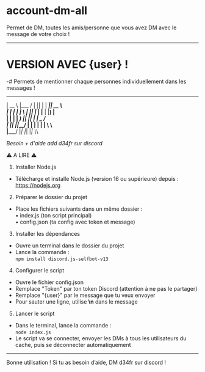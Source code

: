 # account-dm-all
Permet de DM, toutes les amis/personne que vous avez DM avec le message de votre choix ! 

---
# VERSION AVEC {user} !
-# Permets de mentionner chaque personnes individuellement dans les messages !

  _____   _____  _  _    ______  _____     
 |  __ \\ |___ / | || |  |  ____||  __ \\    
 | |  | |  |_ \\ | || |_ | |__   | |__) |   
 | |  | | ___) ||__   _||  __|  |  _  /    
 | |__| ||____/    | |  | |     | | \\ \\    
 |_____/           |_|  |_|     |_|  \\_\\   

*Besoin + d'aide add d34fr sur discord*

⚠️ A LIRE ⚠️

1) Installer Node.js  
- Télécharge et installe Node.js (version 16 ou supérieure) depuis : https://nodejs.org  

2) Préparer le dossier du projet  
- Place les fichiers suivants dans un même dossier :  
  • index.js (ton script principal)  
  • config.json (ta config avec token et message)   

3) Installer les dépendances  
- Ouvre un terminal dans le dossier du projet  
- Lance la commande :  
  `npm install discord.js-selfbot-v13` 

4) Configurer le script  
- Ouvre le fichier config.json  
- Remplace "Token" par ton token Discord (attention à ne pas le partager)  
- Remplace "{user}" par le message que tu veux envoyer  
- Pour sauter une ligne, utilise __\n__ dans le message  

5) Lancer le script  
- Dans le terminal, lance la commande :  
  `node index.js` 
- Le script va se connecter, envoyer les DMs à tous les utilisateurs du cache, puis se déconnecter automatiquement  

---

Bonne utilisation ! Si tu as besoin d’aide, DM d34fr sur discord !
